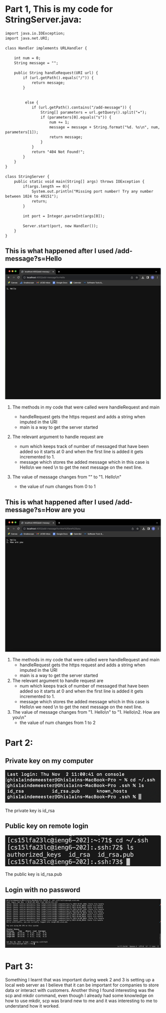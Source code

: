 # Part 1, This is my code for StringServer.java:

```
import java.io.IOException;
import java.net.URI;

class Handler implements URLHandler {
    
    int num = 0;
    String message = "";

    public String handleRequest(URI url) {
        if (url.getPath().equals("/")) {
            return message;
        } 
           
            
         else {
            if (url.getPath().contains("/add-message")) {
                String[] parameters = url.getQuery().split("=");
                if (parameters[0].equals("s")) {
                    num += 1;
                    message = message + String.format("%d. %s\n", num, parameters[1]);
                    return message;
                }
            }
            return "404 Not Found!";
        }
    }
}

class StringServer {
    public static void main(String[] args) throws IOException {
        if(args.length == 0){
            System.out.println("Missing port number! Try any number between 1024 to 49151");
            return;
        }

        int port = Integer.parseInt(args[0]);

        Server.start(port, new Handler());
    }
}

```

## This is what happened after I used /add-message?s=Hello
![Image](AddHello.png)

1) The methods in my code that were called were handleRequest and main
   - handleRequest gets the https request and adds a string when imputed in the URl
   - main is a way to get the server started
     
2) The relevant argument to handle request are
   - num which keeps track of number of messaged that have been added so it starts at 0 and when the first line is added it gets incremented to 1.
   - message which stores the added message which in this case is Hello\n we need \n to get the next message on the next line.
     
3) The value of message changes from "" to "1. Hello\n"
   - the value of num changes from 0 to 1
## This is what happened after I used /add-message?s=How are you
![Image](AddHowareyou.png)

1) The methods in my code that were called were handleRequest and main
   - handleRequest gets the https request and adds a string when imputed in the URl
   - main is a way to get the server started
2) The relevant argument to handle request are
   - num which keeps track of number of messaged that have been added so it starts at 0 and when the first line is added it gets incremented to 1.
   - message which stores the added message which in this case is Hello\n we need \n to get the next message on the next line.
3) The value of message changes from "1. Hello\n" to "1. Hello\n2. How are you\n"
   - the value of num changes from 1 to 2

# Part 2:

## Private key on my computer

![Image](private_on_mac.png)

The private key is id_rsa

## Public key on remote login

![Image](public_on_remote.png)

The public key is id_rsa.pub

## Login with no password

![Image](logging_on.png)


# Part 3:

Something I learnt that was important during week 2 and 3 is setting up a local web server as I believe that it can be important for companies to store data or interact with customers. Another thing I found interesting was the scp and mkdir command, even though I already had some knowledge on how to use mkdir, scp was brand new to me and it was interesting to me to understand how it worked.
